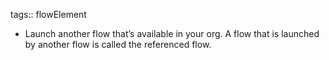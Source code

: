 tags:: flowElement

- Launch another flow that’s available in your org. A flow that is launched by another flow is called the referenced flow.
